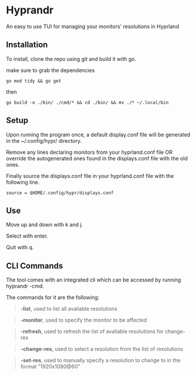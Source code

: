 # Hyprandr
An easy to use TUI for managing your monitors' resolutions in Hyprland

## Installation
To install, clone the repo using git and build it with go. 

make sure to grab the dependencies
```
go mod tidy && go get 
```
then
```
go build -o ./bin/ ./cmd/* && cd ./bin/ && mv ./* ~/.local/bin 
```


## Setup
Upon running the program once, a default display.conf file will be generated
in the ~/.config/hypr/ directory. 

Remove any lines declaring monitors from your hyprland.conf file OR override 
the autogenerated ones found in the displays.conf file with the old ones.

Finally source the displays.conf file in your hyprland.conf file with the 
following line.

```
source = $HOME/.config/hypr/displays.conf
```
## Use

Move up and down with k and j. 

Select with enter.

Quit with q.

## CLI Commands
The tool comes with an integrated cli which can be accessed by running hyprandr -cmd.

The commands for it are the following:
> **-list**, used to list all avaliable resolutions

> **-monitor**, used to specify the monitor to be affected

> **-refresh**, used to refresh the list of avaliable resolutions for change-res

> **-change-res**, used to select a resolution from the list of resolutions

> **-set-res**, used to manually specify a resolution to change to in the format "1920x1080@60"
